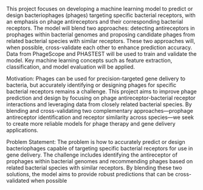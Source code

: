 This project focuses on developing a machine learning model to predict or design bacteriophages (phages) targeting specific bacterial receptors, with an emphasis on phage antireceptors and their corresponding bacterial receptors. The model will blend two approaches: detecting antireceptors in prophages within bacterial genomes and proposing candidate phages from related bacterial species with similar receptors. These two approaches will, when possible, cross-validate each other to enhance prediction accuracy. Data from PhageScope and PHASTEST will be used to train and validate the model. Key machine learning concepts such as feature extraction, classification, and model evaluation will be applied.

Motivation: Phages can be used for precision-targeted gene delivery to bacteria, but accurately identifying or designing phages for specific bacterial receptors remains a challenge. This project aims to improve phage prediction and design by focusing on phage antireceptor-bacterial receptor interactions and leveraging data from closely related bacterial species. By blending and cross-validating two complementary approaches—prophage antireceptor identification and receptor similarity across species—we seek to create more reliable models for phage therapy and gene delivery applications.

Problem Statement: The problem is how to accurately predict or design bacteriophages capable of targeting specific bacterial receptors for use in gene delivery. The challenge includes identifying the antireceptor of prophages within bacterial genomes and recommending phages based on related bacterial species with similar receptors. By blending these two solutions, the model aims to provide robust predictions that can be cross-validated when possible
